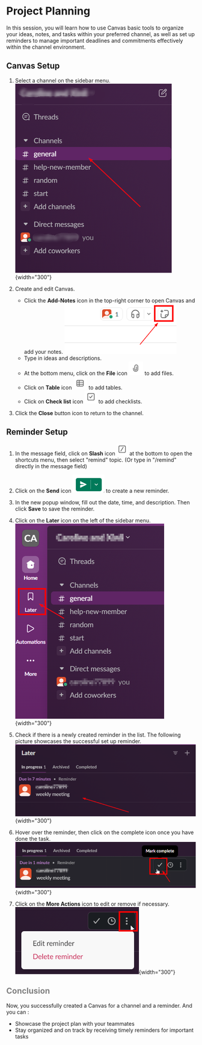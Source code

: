 # Project Planning

In this session, you will learn how to use Canvas basic tools to organize your ideas, notes, and tasks within your preferred channel, as well as set up reminders to manage important deadlines and commitments effectively within the channel environment.

## Canvas Setup

1. Select a channel on the sidebar menu.  
    ![sidebar](.\images\sidebar.png){width="300"}

2. Create and edit Canvas.
    * Click the **Add-Notes** icon in the top-right corner to open Canvas and add your notes.
    ![canvas_icon](.\images\canvas_icon.png)
    * Type in ideas and descriptions.
    * At the bottom menu, click on the **File** icon ![paper_clip_icon](.\images\paper_clip_icon.png) to add files.
    * Click on **Table** icon ![table_icon](.\images\table_icon.png) to add tables.
    * Click on **Check list** icon ![checklist_icon](.\images\checklist_icon.png) to add checklists.

3. Click the **Close** button icon to return to the channel.

## Reminder Setup

1. In the message field, click on **Slash** icon ![slash_icon](.\images\slash_icon.png) at the bottom to open the shortcuts menu, then select "remind" topic. (Or type in "/remind" directly in the message field)

2. Click on the **Send** icon ![send_icon](.\images\send_icon.png) to create a new reminder.

3. In the new popup window, fill out the date, time, and description. Then click **Save** to save the reminder.

4. Click on the **Later** icon on the left of the sidebar menu.  
![later_icon_in_menu](.\images\later_icon_in_menu.png){width="300"}

5. Check if there is a newly created reminder in the list. The following picture showcases the successful set up reminder.  
![reminder](.\images\reminder.png){width="300"}

6. Hover over the reminder, then click on the complete icon once you have done the task.
![reminder_complete](.\images\reminder_complete.png){width="300"}

7. Click on the **More Actions** icon to edit or remove if necessary.  
![reminder_more](.\images\reminder_more.png){width="300"}

## <span style="color:grey"> Conclusion </span>

Now, you successfully created a Canvas for a channel and a reminder. And you can :  

* Showcase the project plan with your teammates  
* Stay organized and on track by receiving timely reminders for important tasks
